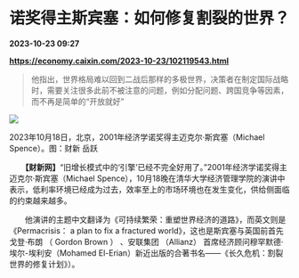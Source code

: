 # 诺奖得主斯宾塞：如何修复割裂的世界？

**2023-10-23 09:27**

**https://economy.caixin.com/2023-10-23/102119543.html**

> 他指出，世界格局难以回到二战后那样的多极世界，决策者在制定国际战略时，需要关注很多此前不被注意的问题，例如分配问题、跨国竞争等因素，而不再是简单的“开放就好”

  

![](https://img.caixin.com/2023-10-23/169805226096595_840_560.jpg)

2023年10月18日，北京，2001年经济学诺奖得主迈克尔·斯宾塞（Michael Spence）。图：财新 岳跃

  

　　**【财新网】**“旧增长模式中的‘引擎’已经不完全好用了。”2001年经济学诺奖得主迈克尔·斯宾塞（Michael Spence），10月18晚在清华大学经济管理学院的演讲中表示，低利率环境已经成为过去，效率至上的市场环境也在发生变化，供给侧面临的约束越来越多。

　　他演讲的主题中文翻译为《可持续繁荣：重塑世界经济的道路》，而英文则是《Permacrisis： a plan to fix a fractured world》，这也是斯宾塞与英国前首先戈登·布朗 （ Gordon Brown ） 、安联集团 （Allianz） 首席经济顾问穆罕默德·埃尔-埃利安（Mohamed El-Erian）新近出版的合著书名——《长久危机：割裂世界的修复计划》）。